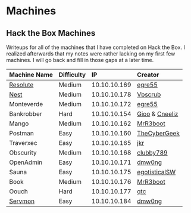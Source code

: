 # Machines

## Hack the Box Machines 

Writeups for all of the machines that I have completed on Hack the Box.  I realized afterwards that my notes were rather lacking on my first few machines.  I will go back and fill in those gaps at a later time.

| Machine Name | Difficulty | IP | Creator |
| :--- | :--- | :--- | :--- |
| [Resolute](resolute-write-up.md) | Medium | 10.10.10.169 | [egre55](https://www.hackthebox.eu/home/users/profile/1190) |
| [Nest](nest-write-up.md) | Medium | 10.10.10.178 | [Vbscrub](https://www.hackthebox.eu/home/users/profile/158833) |
| Monteverde | Medium | 10.10.10.172 | [egre55](https://www.hackthebox.eu/home/users/profile/1190) |
| Bankrobber | Hard | 10.10.10.154 | [Gioo](https://www.hackthebox.eu/home/users/profile/623) & [Cneeliz](https://www.hackthebox.eu/home/users/profile/3244) |
| Mango | Medium | 10.10.10.162 | [MrR3boot](https://www.hackthebox.eu/home/users/profile/13531) |
| Postman | Easy | 10.10.10.160 | [TheCyberGeek](https://www.hackthebox.eu/home/users/profile/114053) |
| Traverxec | Easy | 10.10.10.165 | [jkr](https://www.hackthebox.eu/home/users/profile/77141) |
| Obscurity | Medium | 10.10.10.168 | [clubby789](https://www.hackthebox.eu/home/users/profile/83743) |
| OpenAdmin | Easy | 10.10.10.171 | [dmw0ng](https://www.hackthebox.eu/home/users/profile/82600) |
| Sauna | Easy | 10.10.10.175 | [egotisticalSW](https://www.hackthebox.eu/home/users/profile/94858) |
| Book | Medium | 10.10.10.176 | [MrR3boot](https://www.hackthebox.eu/home/users/profile/13531) |
| Oouch | Hard | 10.10.10.177 | [qtc](https://www.hackthebox.eu/home/users/profile/103578) |
| [Servmon](servmon-write-up.md) | Easy | 10.10.10.184 | [dmw0ng](https://www.hackthebox.eu/home/users/profile/82600) |

